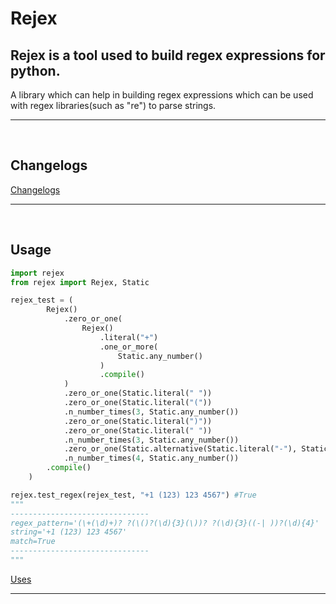 # Rejex

## Rejex is a tool used to build regex expressions for python.

A library which can help in building regex expressions which can be used with regex libraries(such as "re") to parse strings.
<hr>
<br>

## Changelogs

[Changelogs](https://github.com/skandabhairava/Rejex/blob/main/CHANGELOG.md)

<hr>
<br>

## Usage

```py
import rejex
from rejex import Rejex, Static

rejex_test = (
        Rejex()
            .zero_or_one(
                Rejex()
                    .literal("+")
                    .one_or_more(
                        Static.any_number()
                    )
                    .compile()
            )
            .zero_or_one(Static.literal(" "))
            .zero_or_one(Static.literal("("))
            .n_number_times(3, Static.any_number())
            .zero_or_one(Static.literal(")"))
            .zero_or_one(Static.literal(" "))
            .n_number_times(3, Static.any_number())
            .zero_or_one(Static.alternative(Static.literal("-"), Static.literal(" ")))
            .n_number_times(4, Static.any_number())
        .compile()
    )

rejex.test_regex(rejex_test, "+1 (123) 123 4567") #True
"""
-------------------------------
regex_pattern='(\+(\d)+)? ?(\()?(\d){3}(\))? ?(\d){3}((-| ))?(\d){4}'
string='+1 (123) 123 4567'
match=True
-------------------------------
"""
```
[Uses](https://github.com/skandabhairava/Rejex/blob/main/src/test.py)

<hr>
<br>